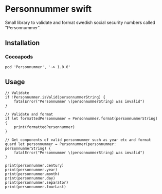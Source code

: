 # Personnummer swift

Small library to validate and format swedish social security numbers called "Personnummer".

## Installation 

### Cocoapods
	
	pod 'Personnummer', '~> 1.0.0'
	
## Usage

    // Validate
    if !Personnummer.isValid(personnummerString) {
        fatalError("Personnummer \(personnummerString) was invalid")
    }
    
    // Validate and format
    if let formattedPersonnummer = Personnummer.format(personnummerString) {
        print(formattedPersonnummer)
    }
    
    // Get components of valid personnummer such as year etc and format
    guard let personnummer = Personnummer(personnummer: personnummerString) {
        fatalError("Personnummer \(personnummerString) was invalid")
    }
    
    print(personnummer.century)
    print(personnummer.year)
    print(personnummer.month)
    print(personnummer.day)
    print(personnummer.separator)
    print(personnummer.fourLast)